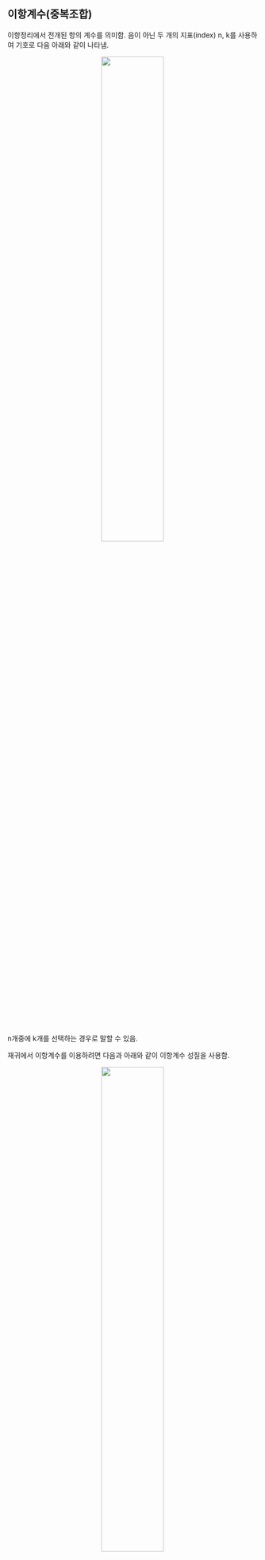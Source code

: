 ## 이항계수(중복조합)
이항정리에서 전개된 항의 계수를 의미함.
음이 아닌 두 개의 지표(index) n, k를 사용하여 기호로 다음 아래와 같이 나타냄.

<p align="center"><img src="https://user-images.githubusercontent.com/45933225/80110725-f3908480-85b9-11ea-9aed-18288806f817.png" width="50%"></p>

n개중에 k개를 선택하는 경우로 말할 수 있음.

재귀에서 이항계수를 이용하려면 다음과 아래와 같이 이항계수 성질을 사용함.

<p align="center"><img src="https://user-images.githubusercontent.com/45933225/80111537-f6d84000-85ba-11ea-9bfe-036403a33e29.png" width="50%"></p>

1을 포함하는 경우, 1을 포함하지 않는 경우 두가지로 나눔.

#### 탈출
n과 k가 같을 경우와 k가 0일 경우 재귀를 마무리 함.

#### 코드 확인

    #include<stdio.h>

    int combination(int n, int k);

    int main(void)
    {
        int n_num, k_num, result_num=0;
        printf("이항 계수 n, k를 입력해주세요. \n");     
        scanf("%d %d", &n_num, &k_num);
        printf("n = %d, k = %d 입력 하였습니다. \n", n_num, k_num);
        result_num = combination(n_num, k_num);

        printf("%d 개중에 %d개를 선택하는 경우의 수 : %d \n", n_num, k_num, result_num);
        return 0;
    }

    int combination(int n, int k)
    {
        if(n == k || k == 0) return 1;
        return combination(n-1, k-1) + combination(n-1, k);
    }

    int memoization_combination(int n, int k)
    {
        int buf[100][100];

        if(buf[n][k]>0) return buf[n][k];

        if(n == k || k == 0) return 1;

        return buf[n][k] = combination(n-1, k-1) + combination(n-1, k);
    }


#### 코드 결과

<p align="center"><img src="https://user-images.githubusercontent.com/45933225/80115638-f5f5dd00-85bf-11ea-9e72-5ff66e889335.png" width="50%"></p>

###### https://new93helloworld.tistory.com/91 - 이항 계수
